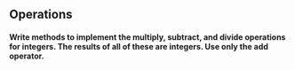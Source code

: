 ## Operations 

#### Write methods to implement the multiply, subtract, and divide operations for integers. The results of all of these are integers. Use only the add operator.
